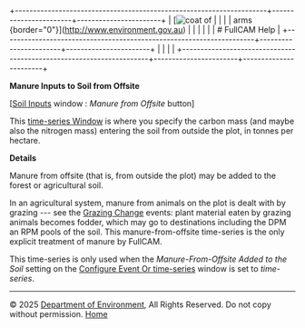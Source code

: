 +---------------------------------------------------------------------+-----------------------+-----------------------+
| [![coat of                                                          |                       | [](index.htm)         |
| arms](imgs/coa_env.png){border="0"}](http://www.environment.gov.au) |                       |                       |
|                                                                     |                       | # FullCAM Help        |
+---------------------------------------------------------------------+-----------------------+-----------------------+
|                                                                     |                       |                       |
+---------------------------------------------------------------------+-----------------------+-----------------------+

**Manure Inputs to Soil from Offsite**

\[[Soil Inputs](193_Soil%20Inputs.htm) window : *Manure from Offsite*
button\]

This [time-series Window](135_time-series%20window.htm) is where you
specify the carbon mass (and maybe also the nitrogen mass) entering the
soil from outside the plot, in tonnes per hectare.

**Details**

Manure from offsite (that is, from outside the plot) may be added to the
forest or agricultural soil.

In an agricultural system, manure from animals on the plot is dealt with
by grazing --- see the [Grazing Change](196_Grazing%20Change.htm)
events: plant material eaten by grazing animals becomes fodder, which
may go to destinations including the DPM an RPM pools of the soil. This
manure-from-offsite time-series is the only explicit treatment of manure
by FullCAM.

This time-series is only used when the *Manure-From-Offsite Added to the
Soil* setting on the [Configure Event Or
time-series](195_Configure%20Event%20Or%20time-series.htm) window is set
to *time-series*.

------------------------------------------------------------------------

© 2025 [Department of
Environment](http://www.environment.gov.au "Department of Environment"),
All Rights Reserved. Do not copy without permission.
[Home](index.htm "help index")
